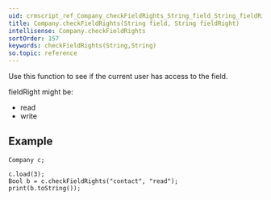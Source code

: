 ```yaml
---
uid: crmscript_ref_Company_checkFieldRights_String_field_String_fieldRight
title: Company.checkFieldRights(String field, String fieldRight)
intellisense: Company.checkFieldRights
sortOrder: 157
keywords: checkFieldRights(String,String)
so.topic: reference
---
```


Use this function to see if the current user has access to the field.

fieldRight might be:


 - read
 - write




## Example


    Company c;
    
    c.load(3);
    Bool b = c.checkFieldRights("contact", "read");
    print(b.toString());


